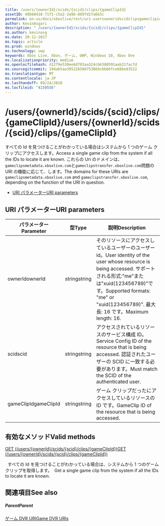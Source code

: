 ```yaml
---
title: /users/{ownerId}/scids/{scid}/clips/{gameClipId}
assetID: 49b68418-71f1-c5a2-3a9b-869fd1fa663c
permalink: en-us/docs/xboxlive/rest/uri-usersowneridscidclipsgameclipid.html
author: KevinAsgari
description: " /users/{ownerId}/scids/{scid}/clips/{gameClipId}"
ms.author: kevinasg
ms.date: 20-12-2017
ms.topic: article
ms.prod: windows
ms.technology: uwp
keywords: Xbox Live, Xbox, ゲーム, UWP, Windows 10, Xbox One
ms.localizationpriority: medium
ms.openlocfilehash: d12f9e530ee6d703aa324cb6380591aab31facfd
ms.sourcegitcommit: 194ab5aa395226580753869c6b66fce88be83522
ms.translationtype: MT
ms.contentlocale: ja-JP
ms.lasthandoff: 09/24/2018
ms.locfileid: "4150556"
---
```

# <a name="usersowneridscidsscidclipsgameclipid"></a><span data-ttu-id="c8cb3-104">/users/{ownerId}/scids/{scid}/clips/{gameClipId}</span><span class="sxs-lookup"><span data-stu-id="c8cb3-104">/users/{ownerId}/scids/{scid}/clips/{gameClipId}</span></span>
<span data-ttu-id="c8cb3-105">すべての Id を見つけることがわかっている場合はシステムから 1 つのゲーム クリップにアクセスします。</span><span class="sxs-lookup"><span data-stu-id="c8cb3-105">Access a single game clip from the system if all the IDs to locate it are known.</span></span> <span data-ttu-id="c8cb3-106">これらの Uri のドメインは、`gameclipsmetadata.xboxlive.com`と`gameclipstransfer.xboxlive.com`問題の URI の機能に応じて、します。</span><span class="sxs-lookup"><span data-stu-id="c8cb3-106">The domains for these URIs are `gameclipsmetadata.xboxlive.com` and `gameclipstransfer.xboxlive.com`, depending on the function of the URI in question.</span></span>
 
  * [<span data-ttu-id="c8cb3-107">URI パラメーター</span><span class="sxs-lookup"><span data-stu-id="c8cb3-107">URI parameters</span></span>](#ID4EX)
 
<a id="ID4EX"></a>

 
## <a name="uri-parameters"></a><span data-ttu-id="c8cb3-108">URI パラメーター</span><span class="sxs-lookup"><span data-stu-id="c8cb3-108">URI parameters</span></span>
 
| <span data-ttu-id="c8cb3-109">パラメーター</span><span class="sxs-lookup"><span data-stu-id="c8cb3-109">Parameter</span></span>| <span data-ttu-id="c8cb3-110">型</span><span class="sxs-lookup"><span data-stu-id="c8cb3-110">Type</span></span>| <span data-ttu-id="c8cb3-111">説明</span><span class="sxs-lookup"><span data-stu-id="c8cb3-111">Description</span></span>| 
| --- | --- | --- | 
| <span data-ttu-id="c8cb3-112">ownerId</span><span class="sxs-lookup"><span data-stu-id="c8cb3-112">ownerId</span></span>| <span data-ttu-id="c8cb3-113">string</span><span class="sxs-lookup"><span data-stu-id="c8cb3-113">string</span></span>| <span data-ttu-id="c8cb3-114">そのリソースにアクセスしているユーザーのユーザー id。</span><span class="sxs-lookup"><span data-stu-id="c8cb3-114">User identity of the user whose resource is being accessed.</span></span> <span data-ttu-id="c8cb3-115">サポートされる形式:"me"または"xuid(123456789)"です。</span><span class="sxs-lookup"><span data-stu-id="c8cb3-115">Supported formats: "me" or "xuid(123456789)".</span></span> <span data-ttu-id="c8cb3-116">最大長: 16 です。</span><span class="sxs-lookup"><span data-stu-id="c8cb3-116">Maximum length: 16.</span></span>| 
| <span data-ttu-id="c8cb3-117">scid</span><span class="sxs-lookup"><span data-stu-id="c8cb3-117">scid</span></span>| <span data-ttu-id="c8cb3-118">string</span><span class="sxs-lookup"><span data-stu-id="c8cb3-118">string</span></span>| <span data-ttu-id="c8cb3-119">アクセスされているリソースのサービス構成 ID。</span><span class="sxs-lookup"><span data-stu-id="c8cb3-119">Service Config ID of the resource that is being accessed.</span></span> <span data-ttu-id="c8cb3-120">認証されたユーザーの SCID に一致する必要があります。</span><span class="sxs-lookup"><span data-stu-id="c8cb3-120">Must match the SCID of the authenticated user.</span></span>| 
| <span data-ttu-id="c8cb3-121">gameClipId</span><span class="sxs-lookup"><span data-stu-id="c8cb3-121">gameClipId</span></span>| <span data-ttu-id="c8cb3-122">string</span><span class="sxs-lookup"><span data-stu-id="c8cb3-122">string</span></span>| <span data-ttu-id="c8cb3-123">ゲーム クリップだったにアクセスしているリソースの ID です。</span><span class="sxs-lookup"><span data-stu-id="c8cb3-123">GameClip ID of the resource that is being accessed.</span></span>| 
  
<a id="ID4EFC"></a>

 
## <a name="valid-methods"></a><span data-ttu-id="c8cb3-124">有効なメソッド</span><span class="sxs-lookup"><span data-stu-id="c8cb3-124">Valid methods</span></span>

[<span data-ttu-id="c8cb3-125">GET (/users/{ownerId}/scids/{scid}/clips/{gameClipId})</span><span class="sxs-lookup"><span data-stu-id="c8cb3-125">GET (/users/{ownerId}/scids/{scid}/clips/{gameClipId})</span></span>](uri-usersowneridscidclipsgameclipidget.md)

<span data-ttu-id="c8cb3-126">&nbsp;&nbsp;すべての Id を見つけることがわかっている場合は、システムから 1 つのゲーム クリップを取得します。</span><span class="sxs-lookup"><span data-stu-id="c8cb3-126">&nbsp;&nbsp;Get a single game clip from the system if all the IDs to locate it are known.</span></span>
 
<a id="ID4EPC"></a>

 
## <a name="see-also"></a><span data-ttu-id="c8cb3-127">関連項目</span><span class="sxs-lookup"><span data-stu-id="c8cb3-127">See also</span></span>
 
<a id="ID4ERC"></a>

 
##### <a name="parent"></a><span data-ttu-id="c8cb3-128">Parent</span><span class="sxs-lookup"><span data-stu-id="c8cb3-128">Parent</span></span> 

[<span data-ttu-id="c8cb3-129">ゲーム DVR URI</span><span class="sxs-lookup"><span data-stu-id="c8cb3-129">Game DVR URIs</span></span>](atoc-reference-dvr.md)

   